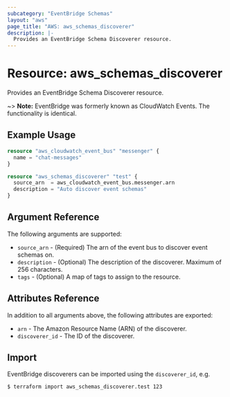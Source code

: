 ```yaml
---
subcategory: "EventBridge Schemas"
layout: "aws"
page_title: "AWS: aws_schemas_discoverer"
description: |-
  Provides an EventBridge Schema Discoverer resource.
---
```


# Resource: aws_schemas_discoverer

Provides an EventBridge Schema Discoverer resource.

~> **Note:** EventBridge was formerly known as CloudWatch Events. The functionality is identical.


## Example Usage

```terraform
resource "aws_cloudwatch_event_bus" "messenger" {
  name = "chat-messages"
}

resource "aws_schemas_discoverer" "test" {
  source_arn  = aws_cloudwatch_event_bus.messenger.arn
  description = "Auto discover event schemas"
}
```

## Argument Reference

The following arguments are supported:

* `source_arn` - (Required) The arn of the event bus to discover event schemas on.
* `description` - (Optional) The description of the discoverer. Maximum of 256 characters.
* `tags` - (Optional)  A map of tags to assign to the resource.

## Attributes Reference

In addition to all arguments above, the following attributes are exported:

* `arn` - The Amazon Resource Name (ARN) of the discoverer.
* `discoverer_id` - The ID of the discoverer.


## Import

EventBridge discoverers can be imported using the `discoverer_id`, e.g.

```console
$ terraform import aws_schemas_discoverer.test 123
```
